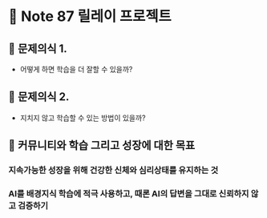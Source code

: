 # 🤝 Note 87 릴레이 프로젝트

## 🤔 문제의식 1.
- 어떻게 하면 학습을 더 잘할 수 있을까?
## 🤔 문제의식 2.
- 지치지 않고 학습할 수 있는 방법이 있을까?
  
## 🎯 커뮤니티와 학습 그리고 성장에 대한 목표

### 지속가능한 성장을 위해 건강한 신체와 심리상태를 유지하는 것

### AI를 배경지식 학습에 적극 사용하고, 때론 AI의 답변을 그대로 신뢰하지 않고 검증하기
